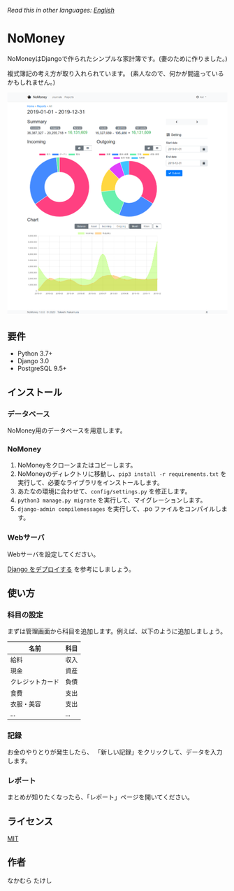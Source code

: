 *Read this in other languages: [English](README.md)*

# NoMoney

NoMoneyはDjangoで作られたシンプルな家計簿です。(妻のために作りました。)

複式簿記の考え方が取り入れられています。
(素人なので、何かが間違っているかもしれません。)

![Screenshot](money/static/money/img/screenshots/report-lg-en.png)

## 要件

* Python 3.7+
* Django 3.0
* PostgreSQL 9.5+

## インストール

### データベース

NoMoney用のデータベースを用意します。

### NoMoney

1. NoMoneyをクローンまたはコピーします。
2. NoMoneyのディレクトリに移動し、`pip3 install -r requirements.txt`
を実行して、必要なライブラリをインストールします。
3. あたなの環境に合わせて、`config/settings.py` を修正します。
4. `python3 manage.py migrate` を実行して、マイグレーションします。
5. `django-admin compilemessages` を実行して、.po ファイルをコンパイルします。

### Webサーバ

Webサーバを設定してください。

[Django をデプロイする](https://docs.djangoproject.com/ja/3.0/howto/deployment/)
を参考にしましょう。

## 使い方

### 科目の設定

まずは管理画面から科目を追加します。例えば、以下のように追加しましょう。

| 名前             | 科目 |
|------------------|------|
| 給料             | 収入 |
| 現金             | 資産 |
| クレジットカード | 負債 |
| 食費             | 支出 |
| 衣服・美容       | 支出 |
| ...              | ...  |

### 記録

お金のやりとりが発生したら、
「新しい記録」をクリックして、データを入力します。

### レポート

まとめが知りたくなったら、「レポート」ページを開いてください。

## ライセンス

[MIT](LICENSE)

## 作者

なかむら たけし

